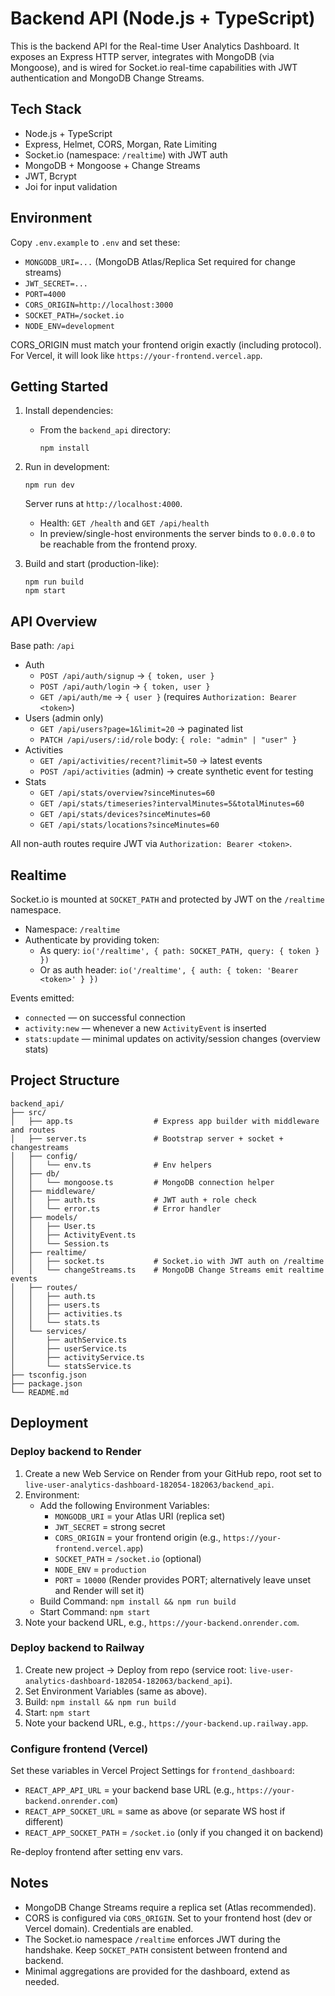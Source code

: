 # Backend API (Node.js + TypeScript)

This is the backend API for the Real-time User Analytics Dashboard. It exposes an Express HTTP server, integrates with MongoDB (via Mongoose), and is wired for Socket.io real-time capabilities with JWT authentication and MongoDB Change Streams.

## Tech Stack

- Node.js + TypeScript
- Express, Helmet, CORS, Morgan, Rate Limiting
- Socket.io (namespace: `/realtime`) with JWT auth
- MongoDB + Mongoose + Change Streams
- JWT, Bcrypt
- Joi for input validation

## Environment

Copy `.env.example` to `.env` and set these:

- `MONGODB_URI=...` (MongoDB Atlas/Replica Set required for change streams)
- `JWT_SECRET=...`
- `PORT=4000`
- `CORS_ORIGIN=http://localhost:3000`
- `SOCKET_PATH=/socket.io`
- `NODE_ENV=development`

CORS_ORIGIN must match your frontend origin exactly (including protocol). For Vercel, it will look like `https://your-frontend.vercel.app`.

## Getting Started

1. Install dependencies:

   - From the `backend_api` directory:
     ```
     npm install
     ```

2. Run in development:

   ```
   npm run dev
   ```

   Server runs at `http://localhost:4000`.
   - Health: `GET /health` and `GET /api/health`
   - In preview/single-host environments the server binds to `0.0.0.0` to be reachable from the frontend proxy.

3. Build and start (production-like):

   ```
   npm run build
   npm start
   ```

## API Overview

Base path: `/api`

- Auth
  - `POST /api/auth/signup` → `{ token, user }`
  - `POST /api/auth/login` → `{ token, user }`
  - `GET /api/auth/me` → `{ user }` (requires `Authorization: Bearer <token>`)
- Users (admin only)
  - `GET /api/users?page=1&limit=20` → paginated list
  - `PATCH /api/users/:id/role` body: `{ role: "admin" | "user" }`
- Activities
  - `GET /api/activities/recent?limit=50` → latest events
  - `POST /api/activities` (admin) → create synthetic event for testing
- Stats
  - `GET /api/stats/overview?sinceMinutes=60`
  - `GET /api/stats/timeseries?intervalMinutes=5&totalMinutes=60`
  - `GET /api/stats/devices?sinceMinutes=60`
  - `GET /api/stats/locations?sinceMinutes=60`

All non-auth routes require JWT via `Authorization: Bearer <token>`.

## Realtime

Socket.io is mounted at `SOCKET_PATH` and protected by JWT on the `/realtime` namespace.

- Namespace: `/realtime`
- Authenticate by providing token:
  - As query: `io('/realtime', { path: SOCKET_PATH, query: { token } })`
  - Or as auth header: `io('/realtime', { auth: { token: 'Bearer <token>' } })`

Events emitted:
- `connected` — on successful connection
- `activity:new` — whenever a new `ActivityEvent` is inserted
- `stats:update` — minimal updates on activity/session changes (overview stats)

## Project Structure

```
backend_api/
├── src/
│   ├── app.ts                  # Express app builder with middleware and routes
│   ├── server.ts               # Bootstrap server + socket + changestreams
│   ├── config/
│   │   └── env.ts              # Env helpers
│   ├── db/
│   │   └── mongoose.ts         # MongoDB connection helper
│   ├── middleware/
│   │   ├── auth.ts             # JWT auth + role check
│   │   └── error.ts            # Error handler
│   ├── models/
│   │   ├── User.ts
│   │   ├── ActivityEvent.ts
│   │   └── Session.ts
│   ├── realtime/
│   │   ├── socket.ts           # Socket.io with JWT auth on /realtime
│   │   └── changeStreams.ts    # MongoDB Change Streams emit realtime events
│   ├── routes/
│   │   ├── auth.ts
│   │   ├── users.ts
│   │   ├── activities.ts
│   │   └── stats.ts
│   └── services/
│       ├── authService.ts
│       ├── userService.ts
│       ├── activityService.ts
│       └── statsService.ts
├── tsconfig.json
├── package.json
└── README.md
```

## Deployment

### Deploy backend to Render
1. Create a new Web Service on Render from your GitHub repo, root set to `live-user-analytics-dashboard-182054-182063/backend_api`.
2. Environment:
   - Add the following Environment Variables:
     - `MONGODB_URI` = your Atlas URI (replica set)
     - `JWT_SECRET` = strong secret
     - `CORS_ORIGIN` = your frontend origin (e.g., `https://your-frontend.vercel.app`)
     - `SOCKET_PATH` = `/socket.io` (optional)
     - `NODE_ENV` = `production`
     - `PORT` = `10000` (Render provides PORT; alternatively leave unset and Render will set it)
   - Build Command: `npm install && npm run build`
   - Start Command: `npm start`
3. Note your backend URL, e.g., `https://your-backend.onrender.com`.

### Deploy backend to Railway
1. Create new project → Deploy from repo (service root: `live-user-analytics-dashboard-182054-182063/backend_api`).
2. Set Environment Variables (same as above).
3. Build: `npm install && npm run build`
4. Start: `npm start`
5. Note your backend URL, e.g., `https://your-backend.up.railway.app`.

### Configure frontend (Vercel)
Set these variables in Vercel Project Settings for `frontend_dashboard`:
- `REACT_APP_API_URL` = your backend base URL (e.g., `https://your-backend.onrender.com`)
- `REACT_APP_SOCKET_URL` = same as above (or separate WS host if different)
- `REACT_APP_SOCKET_PATH` = `/socket.io` (only if you changed it on backend)

Re-deploy frontend after setting env vars.

## Notes

- MongoDB Change Streams require a replica set (Atlas recommended).
- CORS is configured via `CORS_ORIGIN`. Set to your frontend host (dev or Vercel domain). Credentials are enabled.
- The Socket.io namespace `/realtime` enforces JWT during the handshake. Keep `SOCKET_PATH` consistent between frontend and backend.
- Minimal aggregations are provided for the dashboard, extend as needed.
